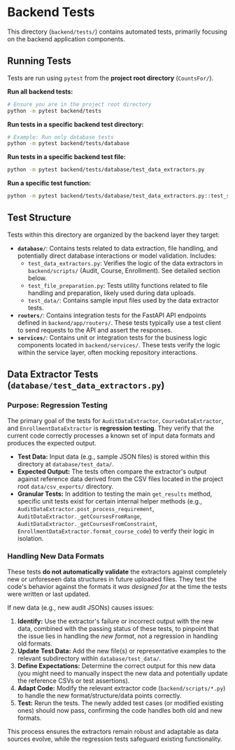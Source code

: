 # Backend Tests

This directory (`backend/tests/`) contains automated tests, primarily focusing on the backend application components.

## Running Tests

Tests are run using `pytest` from the **project root directory** (`CountsFor/`).

**Run all backend tests:**

```bash
# Ensure you are in the project root directory
python -m pytest backend/tests
```

**Run tests in a specific backend test directory:**

```bash
# Example: Run only database tests
python -m pytest backend/tests/database
```

**Run tests in a specific backend test file:**

```bash
python -m pytest backend/tests/database/test_data_extractors.py
```

**Run a specific test function:**

```bash
python -m pytest backend/tests/database/test_data_extractors.py::test_some_extractor_method
```

## Test Structure

Tests within this directory are organized by the backend layer they target:

*   **`database/`**: Contains tests related to data extraction, file handling, and potentially direct database interactions or model validation. Includes:
    *   `test_data_extractors.py`: Verifies the logic of the data extractors in `backend/scripts/` (Audit, Course, Enrollment). See detailed section below.
    *   `test_file_preparation.py`: Tests utility functions related to file handling and preparation, likely used during data uploads.
    *   `test_data/`: Contains sample input files used by the data extractor tests.
*   **`routers/`**: Contains integration tests for the FastAPI API endpoints defined in `backend/app/routers/`. These tests typically use a test client to send requests to the API and assert the responses.
*   **`services/`**: Contains unit or integration tests for the business logic components located in `backend/services/`. These tests verify the logic within the service layer, often mocking repository interactions.

## Data Extractor Tests (`database/test_data_extractors.py`)

### Purpose: Regression Testing

The primary goal of the tests for `AuditDataExtractor`, `CourseDataExtractor`, and `EnrollmentDataExtractor` is **regression testing**. They verify that the current code correctly processes a known set of input data formats and produces the expected output.

*   **Test Data:** Input data (e.g., sample JSON files) is stored within this directory at `database/test_data/`.
*   **Expected Output:** The tests often compare the extractor's output against reference data derived from the CSV files located in the project root `data/csv_exports/` directory.
*   **Granular Tests:** In addition to testing the main `get_results` method, specific unit tests exist for certain internal helper methods (e.g., `AuditDataExtractor.post_process_requirement`, `AuditDataExtractor._getCoursesFromRange`, `AuditDataExtractor._getCoursesFromConstraint`, `EnrollmentDataExtractor.format_course_code`) to verify their logic in isolation.

### Handling New Data Formats

These tests **do not automatically validate** the extractors against completely new or unforeseen data structures in future uploaded files. They test the code's behavior against the formats it *was designed for* at the time the tests were written or last updated.

If new data (e.g., new audit JSONs) causes issues:

1.  **Identify:** Use the extractor's failure or incorrect output with the new data, combined with the passing status of these tests, to pinpoint that the issue lies in handling the *new format*, not a regression in handling old formats.
2.  **Update Test Data:** Add the new file(s) or representative examples to the relevant subdirectory within `database/test_data/`.
3.  **Define Expectations:** Determine the correct output for this new data (you might need to manually inspect the new data and potentially update the reference CSVs or test assertions).
4.  **Adapt Code:** Modify the relevant extractor code (`backend/scripts/*.py`) to handle the new format/structure/data points correctly.
5.  **Test:** Rerun the tests. The newly added test cases (or modified existing ones) should now pass, confirming the code handles both old and new formats.

This process ensures the extractors remain robust and adaptable as data sources evolve, while the regression tests safeguard existing functionality.